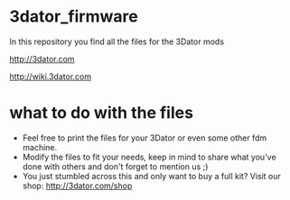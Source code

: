 # 3dator_firmware
In this repository you find all the files for the 3Dator mods

http://3dator.com

http://wiki.3dator.com

# what to do with the files
* Feel free to print the files for your 3Dator or even some other fdm machine.
* Modify the files to fit your needs, keep in mind to share what you've done with others and don't forget to mention us ;)
* You just stumbled across this and only want to buy a full kit? Visit our shop: http://3dator.com/shop
